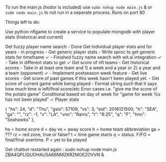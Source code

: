 To run the main.js (hodor is included) use `sudo nohup node main.js` & or 
`sude node main.js` to not run in a seperate process. Runs on port 80



Things left to do:

Use python nflgame to create a service to populate mongodb with player stats (historical and current)

Get fuzzy player name search - Done
Get individual player stats and for years - in progress
    - Get generic player stats
        - Write sproc to get generic stats for timeframe ✓
        - Finished fuzzy name search with wit.ai integration ✓
        - Take in different stats to get ✓
Get score of nfl teams
    - Get historical scores
        - Take in at least one team and 1) a week and a year or 2) a year and a team (opponent)  ✓
        - Implement postseason week feature
    - Get live scores
        - Get score of past games if this week hasn't been played yet.
        - Get score of current game while being played
        - Format string such that it says how much time is left/final score/etc
Error cases i.e. "give me the score of the potato game"
Conditional based on day of week for "game for week %s has not been played"  ✓
Player stats

 {
         "hs": 24,
         "d": "Thu",
         "gsis": 57109,
         "vs": 3,
         "eid": 2016121500,
         "h": "SEA",
         "ga": "",
         "rz": -1,
         "v": "LA",
         "vnn": "Rams",
         "t": "8:25",
         "q": "F",
         "hnn": "Seahawks"
      },

hs = home score
d = day
vs = away score
h = home team abbreviation
ga = ???
rz = red zone, true or false?
t = time game starts
q = status. F/FO = final/final overtime. P = yet to be played

Get chatbot restarted again : sudo nohup node main.js ZBA4QPLIQUOHAU5A66NMZKRZMOEZOVVN &